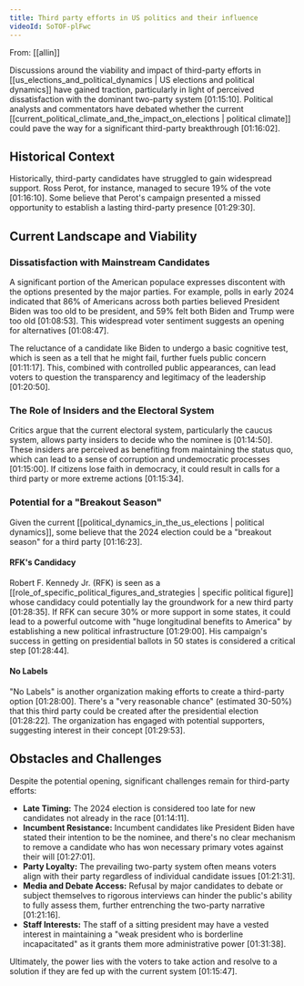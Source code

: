 ```yaml
---
title: Third party efforts in US politics and their influence
videoId: SoTOF-plFwc
---
```


From: [[allin]] <br/> 

Discussions around the viability and impact of third-party efforts in [[us_elections_and_political_dynamics | US elections and political dynamics]] have gained traction, particularly in light of perceived dissatisfaction with the dominant two-party system <a class="yt-timestamp" data-t="01:15:10">[01:15:10]</a>. Political analysts and commentators have debated whether the current [[current_political_climate_and_the_impact_on_elections | political climate]] could pave the way for a significant third-party breakthrough <a class="yt-timestamp" data-t="01:16:02">[01:16:02]</a>.

## Historical Context
Historically, third-party candidates have struggled to gain widespread support. Ross Perot, for instance, managed to secure 19% of the vote <a class="yt-timestamp" data-t="01:16:10">[01:16:10]</a>. Some believe that Perot's campaign presented a missed opportunity to establish a lasting third-party presence <a class="yt-timestamp" data-t="01:29:30">[01:29:30]</a>.

## Current Landscape and Viability

### Dissatisfaction with Mainstream Candidates
A significant portion of the American populace expresses discontent with the options presented by the major parties. For example, polls in early 2024 indicated that 86% of Americans across both parties believed President Biden was too old to be president, and 59% felt both Biden and Trump were too old <a class="yt-timestamp" data-t="01:08:53">[01:08:53]</a>. This widespread voter sentiment suggests an opening for alternatives <a class="yt-timestamp" data-t="01:08:47">[01:08:47]</a>.

The reluctance of a candidate like Biden to undergo a basic cognitive test, which is seen as a tell that he might fail, further fuels public concern <a class="yt-timestamp" data-t="01:11:17">[01:11:17]</a>. This, combined with controlled public appearances, can lead voters to question the transparency and legitimacy of the leadership <a class="yt-timestamp" data-t="01:20:50">[01:20:50]</a>.

### The Role of Insiders and the Electoral System
Critics argue that the current electoral system, particularly the caucus system, allows party insiders to decide who the nominee is <a class="yt-timestamp" data-t="01:14:50">[01:14:50]</a>. These insiders are perceived as benefiting from maintaining the status quo, which can lead to a sense of corruption and undemocratic processes <a class="yt-timestamp" data-t="01:15:00">[01:15:00]</a>. If citizens lose faith in democracy, it could result in calls for a third party or more extreme actions <a class="yt-timestamp" data-t="01:15:34">[01:15:34]</a>.

### Potential for a "Breakout Season"
Given the current [[political_dynamics_in_the_us_elections | political dynamics]], some believe that the 2024 election could be a "breakout season" for a third party <a class="yt-timestamp" data-t="01:16:23">[01:16:23]</a>.

#### RFK's Candidacy
Robert F. Kennedy Jr. (RFK) is seen as a [[role_of_specific_political_figures_and_strategies | specific political figure]] whose candidacy could potentially lay the groundwork for a new third party <a class="yt-timestamp" data-t="01:28:35">[01:28:35]</a>. If RFK can secure 30% or more support in some states, it could lead to a powerful outcome with "huge longitudinal benefits to America" by establishing a new political infrastructure <a class="yt-timestamp" data-t="01:29:00">[01:29:00]</a>. His campaign's success in getting on presidential ballots in 50 states is considered a critical step <a class="yt-timestamp" data-t="01:28:44">[01:28:44]</a>.

#### No Labels
"No Labels" is another organization making efforts to create a third-party option <a class="yt-timestamp" data-t="01:28:00">[01:28:00]</a>. There's a "very reasonable chance" (estimated 30-50%) that this third party could be created after the presidential election <a class="yt-timestamp" data-t="01:28:22">[01:28:22]</a>. The organization has engaged with potential supporters, suggesting interest in their concept <a class="yt-timestamp" data-t="01:29:53">[01:29:53]</a>.

## Obstacles and Challenges

Despite the potential opening, significant challenges remain for third-party efforts:
*   **Late Timing:** The 2024 election is considered too late for new candidates not already in the race <a class="yt-timestamp" data-t="01:14:11">[01:14:11]</a>.
*   **Incumbent Resistance:** Incumbent candidates like President Biden have stated their intention to be the nominee, and there's no clear mechanism to remove a candidate who has won necessary primary votes against their will <a class="yt-timestamp" data-t="01:27:01">[01:27:01]</a>.
*   **Party Loyalty:** The prevailing two-party system often means voters align with their party regardless of individual candidate issues <a class="yt-timestamp" data-t="01:21:31">[01:21:31]</a>.
*   **Media and Debate Access:** Refusal by major candidates to debate or subject themselves to rigorous interviews can hinder the public's ability to fully assess them, further entrenching the two-party narrative <a class="yt-timestamp" data-t="01:21:16">[01:21:16]</a>.
*   **Staff Interests:** The staff of a sitting president may have a vested interest in maintaining a "weak president who is borderline incapacitated" as it grants them more administrative power <a class="yt-timestamp" data-t="01:31:38">[01:31:38]</a>.

Ultimately, the power lies with the voters to take action and resolve to a solution if they are fed up with the current system <a class="yt-timestamp" data-t="01:15:47">[01:15:47]</a>.